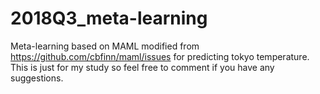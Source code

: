 # 2018Q3_meta-learning
Meta-learning based on MAML modified from https://github.com/cbfinn/maml/issues for predicting tokyo temperature.
This is just for my study so feel free to comment if you have any suggestions.



